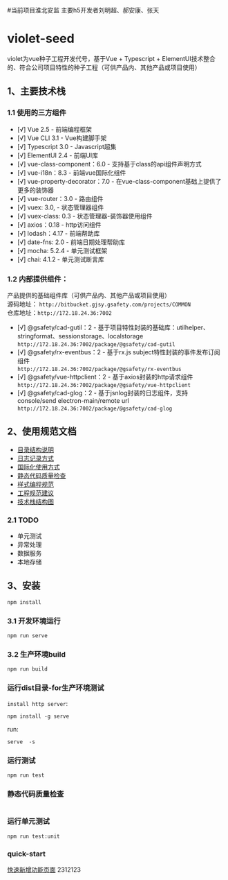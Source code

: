 #当前项目淮北安监 主要h5开发者刘明超、郝安康、张天
# violet-seed  
violet为vue种子工程开发代号，基于Vue + Typescript + ElementUI技术整合的、符合公司项目特性的种子工程（可供产品内、其他产品或项目使用）    

## 1、主要技术栈      
### 1.1 使用的三方组件
* [√] Vue 2.5                         -  前端编程框架
* [√] Vue CLI 3.1                     -  Vue构建脚手架 
* [√] Typescript 3.0                  -  Javascript超集
* [√] ElementUI 2.4                   -  前端UI库  
* [√] vue-class-component：6.0        -  支持基于class的api组件声明方式
* [√] vue-i18n：8.3                   -  前端vue国际化组件    
* [√] vue-property-decorator：7.0     -  在vue-class-component基础上提供了更多的装饰器
* [√] vue-router：3.0      - 路由组件
* [√] vuex: 3.0,           - 状态管理器组件 
* [√] vuex-class: 0.3      - 状态管理器-装饰器使用组件 
* [√] axios：0.18          - http访问组件 
* [√] lodash：4.17         - 前端帮助库     
* [√] date-fns: 2.0        - 前端日期处理帮助库        
* [√] mocha: 5.2.4         - 单元测试框架     
* [√] chai: 4.1.2          - 单元测试断言库  

### 1.2 内部提供组件：  
  产品提供的基础组件库（可供产品内、其他产品或项目使用）  
  源码地址： `http://bitbucket.gjsy.gsafety.com/projects/COMMON`    
  仓库地址：`http://172.18.24.36:7002`  
* [√] @gsafety/cad-gutil：2            - 基于项目特性封装的基础库：utilhelper、stringformat、sessionstorage、localstorage      
`http://172.18.24.36:7002/package/@gsafety/cad-gutil`
* [√] @gsafety/rx-eventbus：2          - 基于rx.js subject特性封装的事件发布订阅组件    
`http://172.18.24.36:7002/package/@gsafety/rx-eventbus`  
* [√] @gsafety/vue-httpclient：2       - 基于axios封装的http请求组件     
`http://172.18.24.36:7002/package/@gsafety/vue-httpclient` 
* [√] @gsafety/cad-glog：2             - 基于jsnlog封装的日志组件，支持console/send electron-main/remote url   
`http://172.18.24.36:7002/package/@gsafety/cad-glog`    


## 2、使用规范文档  
* [目录结构说明](./doc/01-工程结构.md)    
* [日志记录方式](./doc/02-日志记录方式.md)    
* [国际化使用方式](./doc/04-国际化.md)    
* [静态代码质量检查](./doc/05-静态代码质量检查.md)  
* [样式编程规范](http://confluence.gjsy.gsafety.com/pages/viewpage.action?pageId=8094479)    
* [工程规范建议](./doc/03-工程规范建议.md)  
* [技术栈结构图](./doc/90-技术栈结构图.md)   

### 2.1 TODO  
* 单元测试  
* 异常处理  
* 数据服务  
* 本地存储

## 3、安装
```
npm install
```

### 3.1 开发环境运行
```
npm run serve
```

### 3.2 生产环境build
```
npm run build
```  

### 运行dist目录-for生产环境测试
`install http server`:
```
npm install -g serve  
```  
run:  
```
serve  -s
```  

### 运行测试
```
npm run test
```

### 静态代码质量检查
```npm run lint
```

### 运行单元测试
```
npm run test:unit
```  

### quick-start    
[快速新增功能页面](doc/quickstart/quickstart.md) 2312123
